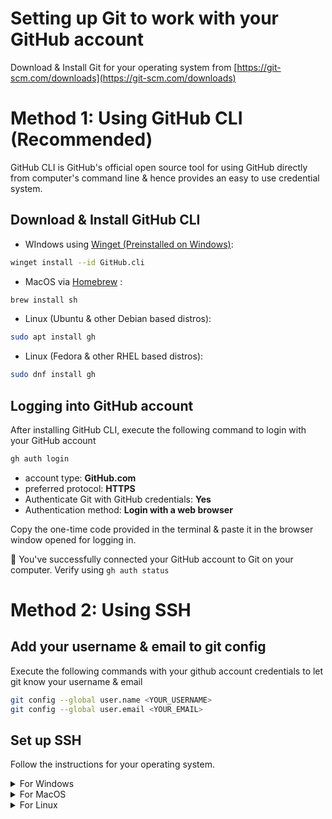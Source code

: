 # Setting up Git to work with your GitHub account

Download & Install Git for your operating system from [https://git-scm.com/downloads](https://git-scm.com/downloads)

# Method 1: Using GitHub CLI (Recommended)
GitHub CLI is GitHub's official open source tool for using GitHub directly from computer's command line & hence provides an easy to use credential system.

## Download & Install GitHub CLI
- WIndows using [Winget (Preinstalled on Windows)](https://learn.microsoft.com/en-us/windows/package-manager/winget/): 
```bash
winget install --id GitHub.cli
```
- MacOS via [Homebrew](https://brew.sh/) : 
```bash
brew install sh
```
- Linux (Ubuntu & other Debian based distros): 
```bash
sudo apt install gh
``` 
- Linux (Fedora & other RHEL based distros): 
```bash
sudo dnf install gh
``` 

## Logging into GitHub account
After installing GitHub CLI, execute the following command to login with your GitHub account
```bash
gh auth login
```
- account type: **GitHub.com**
- preferred protocol: **HTTPS**
- Authenticate Git with GitHub credentials: **Yes**
- Authentication method: **Login with a web browser**

Copy the one-time code provided in the terminal & paste it in the browser window opened for logging in.

🎉 You've successfully connected your GitHub account to Git on your computer. Verify using ```gh auth status```

# Method 2: Using SSH

## Add your username & email to git config

Execute the following commands with your github account credentials to let git know your username & email

```bash
git config --global user.name <YOUR_USERNAME>
git config --global user.email <YOUR_EMAIL>
```

## Set up SSH

Follow the instructions for your operating system.

<!-- WINDOWS -->
<details>
<summary>For Windows</summary>

### Generating a new SSH key

1. Open Git Bash
2. Paste below text, with your GitHub email address, for generating a SSH key

```bash
ssh-keygen -t ed25519 -C "your_email@example.com"
```

3. Accept default choices by pressing enter on prompts
4. You've successfully created your SSH key, next add your key to ssh-agent

### Adding SSH key to ssh-agent

1. Ensure ssh-agent is running by running first line of below text

```bash
eval "$(ssh-agent -s)"
```
> Agent pid 59566


If you see a similar output, proceed to next step

2. Add your SSH private key to ssh-agent

```bash
ssh-add ~/.ssh/id_ed25519
```

### Adding SSH key to your GitHub account

1. Copy public key to your clipboard

```bash
clip < ~/.ssh/id_ed25519.pub
```

2. Go to GitHub website and click on your profile photo, then click **Settings**
3. In the "Access" section of the sidebar, click **SSH and GPG keys**
4. Click **New SSH key** or **Add SSH key**
5. In the "Title" field, add a name of your choice for your computer.
6. In the "Key field", paste your public key.
7. Click **Add SSH key**
8. If prompted, confirm access to GitHub account

### Testing your SSH connection

1. Execute the following code in git bash

```bash
ssh -T git@github.com
```

2. If a warning pops up, type yes
3. You should see a message similar to this, with your username

```
> Hi USERNAME! You've successfully authenticated, but GitHub does not provide shell access
```

</details>

<!-- MACOS -->
<details>
<summary>For MacOS</summary>

### Generating a new SSH key

1. Open Terminal
2. Paste below text, with your GitHub email address, for generating a SSH key

```bash
ssh-keygen -t ed25519 -C "your_email@example.com"
```

3. Accept default choices by pressing enter on prompts
4. You've successfully created your SSH key, next add your key to ssh-agent

### Adding SSH key to ssh-agent

1. Ensure ssh-agent is running by running first line of below text

```bash
eval "$(ssh-agent -s)"

```
> Agent pid 59566

If you see a similar output, proceed to next step

2. If using MacOS Sierra 10.12.2 or later, you will need to modify your `~/.ssh/config` file to automatically load keys into the ssh-agent and store passphrases in your keychain.

- First, check if file already exists in the default location

```bash
open ~/.ssh/config
```

- If file doesn't exist, create the file

```bash
touch ~/.ssh/config
```

- Open the file and modify it to contain the following lines.

```
Host github.com
  AddKeysToAgent yes
  UseKeychain yes
  IdentityFile ~/.ssh/id_ed25519
```

2. Add your SSH private key to ssh-agent

```bash
ssh-add --apple-use-keychain ~/.ssh/id_ed25519
```

### Adding SSH key to your GitHub account

1. Copy public key to your clipboard

```bash
pbcopy < ~/.ssh/id_ed25519.pub
```

2. Go to GitHub website and click on your profile photo, then click **Settings**
3. In the "Access" section of the sidebar, click **SSH and GPG keys**
4. Click **New SSH key** or **Add SSH key**
5. In the "Title" field, add a name of your choice for your computer.
6. In the "Key field", paste your public key.
7. Click **Add SSH key**
8. If prompted, confirm access to GitHub account

### Testing your SSH connection

1. Execute the following code in terminal

```bash
ssh -T git@github.com
```

2. If a warning pops up, type yes
3. You should see a message similar to this, with your username

```
> Hi USERNAME! You've successfully authenticated, but GitHub does not provide shell access
```

</details>

<!-- LINUS -->
<details>
<summary>For Linux</summary>

### Generating a new SSH key

1. Open Terminal
2. Paste below text, with your GitHub email address, for generating a SSH key

```bash
ssh-keygen -t ed25519 -C "your_email@example.com"
```

3. Accept default choices by pressing enter on prompts
4. You've successfully created your SSH key, next add your key to ssh-agent

### Adding SSH key to ssh-agent

1. Ensure ssh-agent is running by running first line of below text

```bash
eval "$(ssh-agent -s)"
```
> Agent pid 59566

If you see a similar output, proceed to next step

2. Add your SSH private key to ssh-agent

```bash
ssh-add ~/.ssh/id_ed25519
```

### Adding SSH key to your GitHub account

1. Copy public key to your clipboard

```bash
cat ~/.ssh/id_ed25519.pub
# Select & copy the contents of the id_ed25519.pub file
# displayed in the terminal to your clipboard
```

2. Go to GitHub website and click on your profile photo, then click **Settings**
3. In the "Access" section of the sidebar, click **SSH and GPG keys**
4. Click **New SSH key** or **Add SSH key**
5. In the "Title" field, add a name of your choice for your computer.
6. In the "Key field", paste your public key.
7. Click **Add SSH key**
8. If prompted, confirm access to GitHub account

### Testing your SSH connection

1. Execute the following code in terminal

```bash
ssh -T git@github.com
```

2. If a warning pops up, type yes
3. You should see a message similar to this, with your username

```
> Hi USERNAME! You've successfully authenticated, but GitHub does not provide shell access
```

</details>
